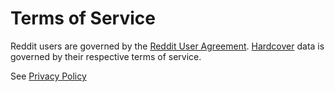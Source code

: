 # Terms of Service

Reddit users are governed by the [Reddit User Agreement](https://www.redditinc.com/policies/user-agreement). [Hardcover](https://app.termly.io/policy-viewer/policy.html?policyUUID=08abe7d6-0669-4dea-9098-653357e03d61) data is governed by their respective terms of service.

See [Privacy Policy](PRIVACY.md)